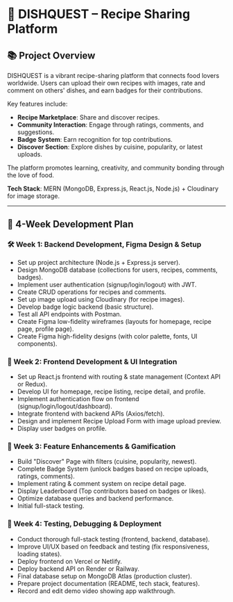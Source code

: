 # 🍴 DISHQUEST – Recipe Sharing Platform

## 📚 Project Overview

DISHQUEST is a vibrant recipe-sharing platform that connects food lovers worldwide. Users can upload their own recipes with images, rate and comment on others' dishes, and earn badges for their contributions.

Key features include:
- **Recipe Marketplace**: Share and discover recipes.
- **Community Interaction**: Engage through ratings, comments, and suggestions.
- **Badge System**: Earn recognition for top contributions.
- **Discover Section**: Explore dishes by cuisine, popularity, or latest uploads.

The platform promotes learning, creativity, and community bonding through the love of food.

**Tech Stack**: MERN (MongoDB, Express.js, React.js, Node.js) + Cloudinary for image storage.

---

## 📅 4-Week Development Plan

### 🛠️ Week 1: Backend Development, Figma Design & Setup
- Set up project architecture (Node.js + Express.js server).
- Design MongoDB database (collections for users, recipes, comments, badges).
- Implement user authentication (signup/login/logout) with JWT.
- Create CRUD operations for recipes and comments.
- Set up image upload using Cloudinary (for recipe images).
- Develop badge logic backend (basic structure).
- Test all API endpoints with Postman.
- Create Figma low-fidelity wireframes (layouts for homepage, recipe page, profile page).
- Create Figma high-fidelity designs (with color palette, fonts, UI components).

### 🎨 Week 2: Frontend Development & UI Integration
- Set up React.js frontend with routing & state management (Context API or Redux).
- Develop UI for homepage, recipe listing, recipe detail, and profile.
- Implement authentication flow on frontend (signup/login/logout/dashboard).
- Integrate frontend with backend APIs (Axios/fetch).
- Design and implement Recipe Upload Form with image upload preview.
- Display user badges on profile.

### 🚀 Week 3: Feature Enhancements & Gamification
- Build "Discover" Page with filters (cuisine, popularity, newest).
- Complete Badge System (unlock badges based on recipe uploads, ratings, comments).
- Implement rating & comment system on recipe detail page.
- Display Leaderboard (Top contributors based on badges or likes).
- Optimize database queries and backend performance.
- Initial full-stack testing.

### 🚢 Week 4: Testing, Debugging & Deployment
- Conduct thorough full-stack testing (frontend, backend, database).
- Improve UI/UX based on feedback and testing (fix responsiveness, loading states).
- Deploy frontend on Vercel or Netlify.
- Deploy backend API on Render or Railway.
- Final database setup on MongoDB Atlas (production cluster).
- Prepare project documentation (README, tech stack, features).
- Record and edit demo video showing app walkthrough.

